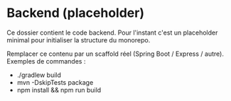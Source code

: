 # Backend (placeholder)

Ce dossier contient le code backend. Pour l'instant c'est un placeholder minimal pour initialiser la structure du monorepo.

Remplacer ce contenu par un scaffold réel (Spring Boot / Express / autre). Exemples de commandes :

- ./gradlew build
- mvn -DskipTests package
- npm install && npm run build
